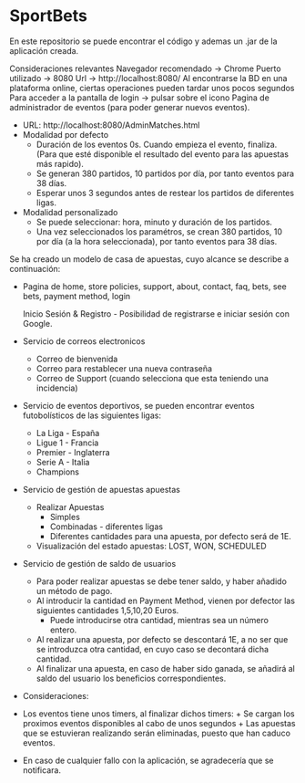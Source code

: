 # SportBets
En este repositorio se puede encontrar el código y ademas un .jar de la aplicación creada. 

Consideraciones relevantes
Navegador recomendado -> Chrome
Puerto utilizado -> 8080
Url -> http://localhost:8080/
Al encontrarse la BD en una plataforma online, ciertas operaciones pueden tardar unos pocos segundos
Para acceder a la pantalla de login -> pulsar sobre el icono
Pagina de administrador de eventos (para poder generar nuevos eventos).
  + URL: http://localhost:8080/AdminMatches.html
  + Modalidad por defecto
    * Duración de los eventos 0s. Cuando empieza el evento, finaliza. (Para que esté disponible el resultado del evento para las apuestas más rapido).
    * Se generan 380 partidos, 10 partidos por día, por tanto eventos para 38 días.
    * Esperar unos 3 segundos antes de restear los partidos de diferentes ligas. 
  + Modalidad personalizado
    * Se puede seleccionar: hora, minuto y duración de los partidos.
    * Una vez seleccionados los paramétros, se crean 380 partidos, 10 por día (a la hora seleccionada), por tanto eventos para 38 días.

Se ha creado un modelo de casa de apuestas, cuyo alcance se describe a continuación:

  - Pagina de home, store policies, support, about, contact, faq, bets, see bets, payment method, login
  
	Inicio Sesión & Registro - Posibilidad de registrarse e iniciar sesión con Google.
  
  - Servicio de correos electronicos
    + Correo de bienvenida
    + Correo para restablecer una nueva contraseña
    + Correo de Support (cuando selecciona que esta teniendo una incidencia)
  
  - Servicio de eventos deportivos, se pueden encontrar eventos futobolísticos de las siguientes ligas:
    + La Liga - España
    + Ligue 1 - Francia
    + Premier - Inglaterra 
    + Serie A - Italia
    + Champions
    
  - Servicio de gestión de apuestas apuestas
    + Realizar Apuestas
        * Simples
        * Combinadas - diferentes ligas
        * Diferentes cantidades para una apuesta, por defecto será de 1E.
    + Visualización del estado apuestas: LOST, WON, SCHEDULED
   
  - Servicio de gestión de saldo de usuarios
    + Para poder realizar apuestas se debe tener saldo, y haber añadido un método de pago.
    + Al introducir la cantidad en Payment Method, vienen por defector las siguientes cantidades 1,5,10,20 Euros.
      * Puede introducirse otra cantidad, mientras sea un número entero.
    + Al realizar una apuesta, por defecto se descontará 1E, a no ser que se introduzca otra cantidad, en cuyo caso se decontará dicha cantidad.
    + Al finalizar una apuesta, en caso de haber sido ganada, se añadirá al saldo del usuario los beneficios correspondientes.
   
   - Consideraciones: 
   
   - Los eventos tiene unos timers, al finalizar dichos timers: 
    + Se cargan los proximos eventos disponibles al cabo de unos segundos
    + Las apuestas que se estuvieran realizando serán eliminadas, puesto que han caduco eventos.
    
   - En caso de cualquier fallo con la aplicación, se agradecería que se notificara.
   
   
